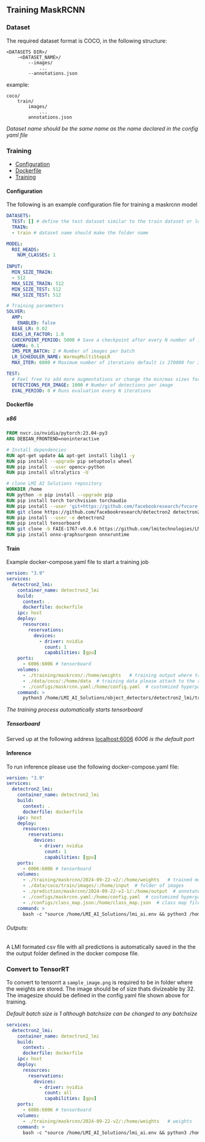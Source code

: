 ## Training MaskRCNN

### Dataset

The required dataset format is COCO, in the following structure:


```text
<DATASETS DIR>/
    -<DATASET_NAME>/
        --images/
            ...
        --annotations.json
```
example:

```text
coco/
    train/
        images/
            ...
        annotations.json
```

*Dataset name should be the same name as the name declared in the config yaml file*

### Training

- [Configuration](#configuration)
- [Dockerfile](#dockerfile)
- [Training](#train)

#### Configuration

The following is an example configuration file for training a maskrcnn model

```yaml
DATASETS:
  TEST: [] # define the test dataset similar to the train dataset or leave it as empty list (use the name "test_dataset")
  TRAIN:
  - train # dataset name should make the folder name

MODEL:
  ROI_HEADS:
    NUM_CLASSES: 1
  
INPUT:
  MIN_SIZE_TRAIN: 
  - 512
  MAX_SIZE_TRAIN: 512
  MIN_SIZE_TEST: 512
  MAX_SIZE_TEST: 512

# Training parameters
SOLVER:
  AMP:
    ENABLED: false
  BASE_LR: 0.02
  BIAS_LR_FACTOR: 1.0
  CHECKPOINT_PERIOD: 5000 # Save a checkpoint after every N number of iterations
  GAMMA: 0.1
  IMS_PER_BATCH: 2 # Number of images per batch
  LR_SCHEDULER_NAME: WarmupMultiStepLR
  MAX_ITER: 6000 # Maximum number of iterations default is 270000 for 3x schedule please change it accordingly

TEST:
  # Feel free to add more augmentations or change the min/max sizes for the images
  DETECTIONS_PER_IMAGE: 1000 # Number of detections per image
  EVAL_PERIOD: 0 # Runs evaluation every N iterations
```

#### Dockerfile

##### x86
```dockerfile
FROM nvcr.io/nvidia/pytorch:23.04-py3
ARG DEBIAN_FRONTEND=noninteractive

# Install dependencies
RUN apt-get update && apt-get install libgl1 -y
RUN pip install --upgrade pip setuptools wheel
RUN pip install --user opencv-python
RUN pip install ultralytics -U

# clone LMI AI Solutions repository
WORKDIR /home
RUN python -m pip install --upgrade pip
RUN pip install torch torchvision torchaudio
RUN pip install --user 'git+https://github.com/facebookresearch/fvcore'
RUN git clone https://github.com/facebookresearch/detectron2 detectron2
RUN pip install --user -e detectron2 
RUN pip install tensorboard
RUN git clone -b FAIE-1767-v0.0.6 https://github.com/lmitechnologies/LMI_AI_Solutions.git
RUN pip install onnx-graphsurgeon onnxruntime
```

#### Train

Example docker-compose.yaml file to start a training job

```yaml
version: "3.9"
services:
  detectron2_lmi:
    container_name: detectron2_lmi
    build:
      context: .
      dockerfile: dockerfile
    ipc: host
    deploy:
      resources:
        reservations:
          devices:
            - driver: nvidia
              count: 1
              capabilities: [gpu]
    ports:
      - 6006:6006 # tensorboard
    volumes:
      - ./training/maskrcnn/:/home/weights   # training output where trained models are saved
      - ./data/coco/:/home/data  # training data please attach to the root folder
      - ./configs/maskrcnn.yaml:/home/config.yaml  # customized hyperparameters
    command: >
      python3 /home/LMI_AI_Solutions/object_detectors/detectron2_lmi/trainer.py
```
*The training process automatically starts tensorboard*

##### Tensorboard

Served up at the following address [localhost:6006](http://localhost:6006)
*6006 is the default port*


#### Inference

To run inference please use the following docker-compose.yaml file:

```yaml
version: "3.9"
services:
  detectron2_lmi:
    container_name: detectron2_lmi
    build:
      context: .
      dockerfile: dockerfile
    ipc: host
    deploy:
      resources:
        reservations:
          devices:
            - driver: nvidia
              count: 1
              capabilities: [gpu]
    ports:
      - 6006:6006 # tensorboard
    volumes:
      - ./training/maskrcnn/2024-09-22-v2/:/home/weights   # trained model weights
      - ./data/coco/train/images/:/home/input  # folder of images
      - ./prediction/maskrcnn/2024-09-22-v2-1/:/home/output  # annotated images output
      - ./configs/maskrcnn.yaml:/home/config.yaml  # customized hyperparameters for test can be the same as train
      - ./configs/class_map.json:/home/class_map.json  # class map file int:string
    command: >
      bash -c "source /home/LMI_AI_Solutions/lmi_ai.env && python3 /home/LMI_AI_Solutions/object_detectors/detectron2_lmi/inference.py --confidence-threshold 0.1"
```
###### Outputs:

A LMI formated csv file with all predictions is automatically saved in the the the output folder defined in the docker compose file.

### Convert to TensorRT

To convert to tensorrt a `sample_image.png` is required to be in folder where the weights are stored. The image should be of size thats divizeable by 32. The imagesize should be defined in the config.yaml file shown above for training.

*Default batch size is 1 although batchsize can be changed to any batchsize*

```yaml
services:
  detectron2_lmi:
    container_name: detectron2_lmi
    build:
      context: .
      dockerfile: dockerfile
    ipc: host
    deploy:
      resources:
        reservations:
          devices:
            - driver: nvidia
              count: all
              capabilities: [gpu]
    ports:
      - 6006:6006 # tensorboard
    volumes:
      - ./training/maskrcnn/2024-09-22-v2/:/home/weights   # weights
    command: >
      bash -c "source /home/LMI_AI_Solutions/lmi_ai.env && python3 /home/LMI_AI_Solutions/object_detectors/detectron2_lmi/convert.py -b 1 --fp16"
```